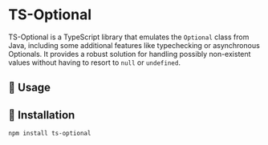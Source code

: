 # TS-Optional

TS-Optional is a TypeScript library that emulates the `Optional` class from Java, including some additional features like typechecking or asynchronous Optionals. It provides a robust solution for handling possibly non-existent values without having to resort to `null` or `undefined`.

## 🤔 Usage

## 🧾 Installation

```bash
npm install ts-optional
```
